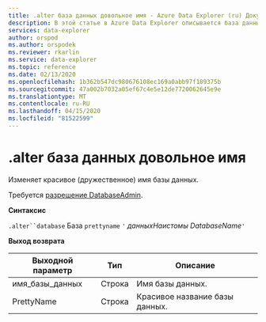 ```yaml
---
title: .alter база данных довольное имя - Azure Data Explorer (ru) Документы Майкрософт
description: В этой статье в Azure Data Explorer описывается база данных .alter.
services: data-explorer
author: orspod
ms.author: orspodek
ms.reviewer: rkarlin
ms.service: data-explorer
ms.topic: reference
ms.date: 02/13/2020
ms.openlocfilehash: 1b362b547dc980676108ec169a0abb97f189375b
ms.sourcegitcommit: 47a002b7032a05ef67c4e5e12de7720062645e9e
ms.translationtype: MT
ms.contentlocale: ru-RU
ms.lasthandoff: 04/15/2020
ms.locfileid: "81522599"
---
```

# <a name="alter-database-prettyname"></a>.alter база данных довольное имя

Изменяет красивое (дружественное) имя базы данных.

Требуется [разрешение DatabaseAdmin](../management/access-control/role-based-authorization.md).

**Синтаксис**

`.alter``database` База `prettyname` `'` *данныхНаистомы* *DatabaseName*`'`

**Выход возврата**
 
|Выходной параметр |Тип |Описание 
|---|---|---
|имя_базы_данных |Строка |Имя базы данных.
|PrettyName |Строка |Красивое название базы данных.

